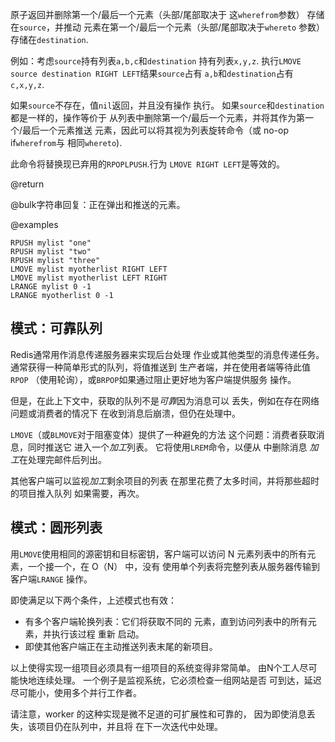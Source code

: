 原子返回并删除第一个/最后一个元素（头部/尾部取决于
这`wherefrom`参数） 存储在`source`，并推动
元素在第一个/最后一个元素（头部/尾部取决于`whereto`
参数） 存储在`destination`.

例如：考虑`source`持有列表`a,b,c`和`destination`
持有列表`x,y,z`.
执行`LMOVE source destination RIGHT LEFT`结果`source`占有
`a,b`和`destination`占有`c,x,y,z`.

如果`source`不存在，值`nil`返回，并且没有操作
执行。
如果`source`和`destination`都是一样的，操作等价于
从列表中删除第一个/最后一个元素，并将其作为第一个/最后一个元素推送
元素，因此可以将其视为列表旋转命令（或
no-op if`wherefrom`与 相同`whereto`).

此命令将替换现已弃用的`RPOPLPUSH`.行为
`LMOVE RIGHT LEFT`是等效的。

@return

@bulk字符串回复：正在弹出和推送的元素。

@examples

```cli
RPUSH mylist "one"
RPUSH mylist "two"
RPUSH mylist "three"
LMOVE mylist myotherlist RIGHT LEFT
LMOVE mylist myotherlist LEFT RIGHT
LRANGE mylist 0 -1
LRANGE myotherlist 0 -1
```

## 模式：可靠队列

Redis通常用作消息传递服务器来实现后台处理
作业或其他类型的消息传递任务。
通常获得一种简单形式的队列，将值推送到
生产者端，并在使用者端等待此值`RPOP`
（使用轮询），或`BRPOP`如果通过阻止更好地为客户端提供服务
操作。

但是，在此上下文中，获取的队列不是*可靠*因为消息可以
丢失，例如在存在网络问题或消费者的情况下
在收到消息后崩溃，但仍在处理中。

`LMOVE`（或`BLMOVE`对于阻塞变体）提供了一种避免的方法
这个问题：消费者获取消息，同时推送它
进入一个*加工*列表。
它将使用`LREM`命令，以便从 中删除消息
*加工*在处理完邮件后列出。

其他客户端可以监视*加工*剩余项目的列表
在那里花费了太多时间，并将那些超时的项目推入队列
如果需要，再次。

## 模式：圆形列表

用`LMOVE`使用相同的源密钥和目标密钥，客户端可以访问
N 元素列表中的所有元素，一个接一个，在 O（N） 中，没有
使用单个列表将完整列表从服务器传输到客户端`LRANGE`
操作。

即使满足以下两个条件，上述模式也有效：

*   有多个客户端轮换列表：它们将获取不同的
    元素，直到访问列表中的所有元素，并执行该过程
    重新 启动。
*   即使其他客户端正在主动推送列表末尾的新项目。

以上使得实现一组项目必须具有一组项目的系统变得非常简单。
由N个工人尽可能快地连续处理。
一个例子是监视系统，它必须检查一组网站是否
可到达，延迟尽可能小，使用多个并行工作者。

请注意，worker 的这种实现是微不足道的可扩展性和可靠的，
因为即使消息丢失，该项目仍在队列中，并且将
在下一次迭代中处理。

